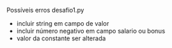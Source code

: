 Possíveis erros desafio1.py

- incluir string em campo de valor
- incluir número negativo em campo salario ou bonus
- valor da constante ser alterada
